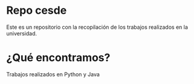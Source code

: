 # Repo cesde

Este es un repositorio con la recopilación de los trabajos realizados en la universidad.

# ¿Qué encontramos?

Trabajos realizados en Python y Java
